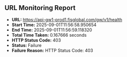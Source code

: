 ## URL Monitoring Report

- **URL:** https://api-gw1-prod1.fisglobal.com/gw/v1/health
- **Start Time:** 2025-09-01T11:56:58.950654
- **End Time:** 2025-09-01T11:56:59.118320
- **Total Time Taken:** 0.167666 seconds
- **HTTP Status Code:** 403
- **Status:** Failure
- **Failure Reason:** HTTP Status Code: 403
